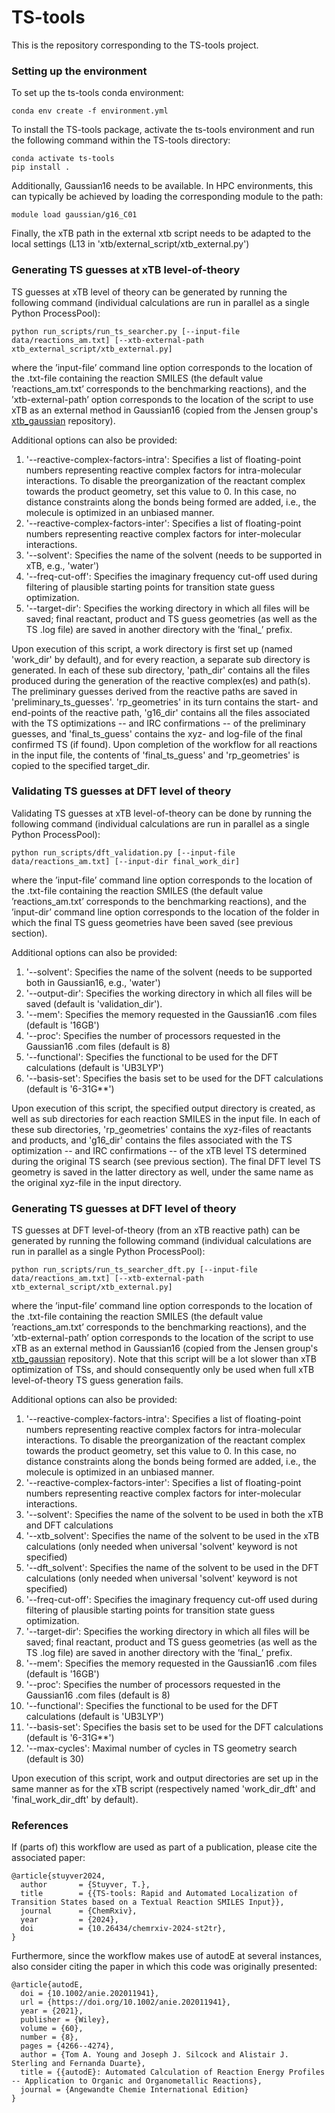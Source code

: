 # TS-tools

This is the repository corresponding to the TS-tools project.

### Setting up the environment

To set up the ts-tools conda environment:

```
conda env create -f environment.yml
```

To install the TS-tools package, activate the ts-tools environment and run the following command within the TS-tools directory:

```
conda activate ts-tools
pip install .
```

Additionally, Gaussian16 needs to be available. In HPC environments, this can typically be achieved by loading the corresponding module to the path:

```
module load gaussian/g16_C01
```

Finally, the xTB path in the external xtb script needs to be adapted to the local settings (L13 in 'xtb/external_script/xtb_external.py')

### Generating TS guesses at xTB level-of-theory

TS guesses at xTB level of theory can be generated by running the following command (individual calculations are run in parallel as a single Python ProcessPool):

```
python run_scripts/run_ts_searcher.py [--input-file data/reactions_am.txt] [--xtb-external-path xtb_external_script/xtb_external.py]
```

where the ’input-file’ command line option corresponds to the location of the .txt-file containing the reaction SMILES (the default value ’reactions_am.txt’ corresponds to the benchmarking reactions), and the ’xtb-external-path’ option corresponds to the location of the script to use xTB as an external method in Gaussian16 (copied from the Jensen group's [xtb_gaussian](https://github.com/jensengroup/xtb_gaussian/blob/main/xtb_external.py) repository).  

Additional options can also be provided:

1. '--reactive-complex-factors-intra': Specifies a list of floating-point numbers representing reactive complex factors for intra-molecular interactions. To disable the preorganization of the reactant complex towards the product geometry, set this value to 0. In this case, no distance constraints along the bonds being formed are added, i.e., the molecule is optimized in an unbiased manner.
2. '--reactive-complex-factors-inter': Specifies a list of floating-point numbers representing reactive complex factors for inter-molecular interactions.
3. '--solvent': Specifies the name of the solvent (needs to be supported in xTB, e.g., 'water')
4. '--freq-cut-off': Specifies the imaginary frequency cut-off used during filtering of plausible starting points for transition state guess optimization.
5. '--target-dir': Specifies the working directory in which all files will be saved; final reactant, product and TS guess geometries (as well as the TS .log file) are saved in another directory with the ’final_’ prefix.

Upon execution of this script, a work directory is first set up (named 'work_dir' by default), and for every reaction, a separate sub directory is generated. In each of these sub directory, 'path_dir' contains all the files produced during the generation of the reactive complex(es) and path(s). The preliminary guesses derived from the reactive paths are saved in 'preliminary_ts_guesses'. 'rp_geometries' in its turn contains the start- and end-points of the reactive path, 'g16_dir' contains all the files associated with the TS optimizations -- and IRC confirmations -- of the preliminary guesses, and 'final_ts_guess' contains the xyz- and log-file of the final confirmed TS (if found). Upon completion of the workflow for all reactions in the input file, the contents of 'final_ts_guess' and 'rp_geometries' is copied to the specified target_dir. 

### Validating TS guesses at DFT level of theory  

Validating TS guesses at xTB level-of-theory can be done by running the following command (individual calculations are run in parallel as a single Python ProcessPool):

```
python run_scripts/dft_validation.py [--input-file data/reactions_am.txt] [--input-dir final_work_dir]
``` 

where the ’input-file’ command line option corresponds to the location of the .txt-file containing the reaction SMILES (the default value ’reactions_am.txt’ corresponds to the benchmarking reactions),
and the ’input-dir’ command line option corresponds to the location of the folder in which the final TS guess geometries have been saved (see previous section).

Additional options can also be provided:

1. '--solvent': Specifies the name of the solvent (needs to be supported both in Gaussian16, e.g., 'water')
2. '--output-dir': Specifies the working directory in which all files will be saved (default is 'validation_dir').
3. '--mem': Specifies the memory requested in the Gaussian16 .com files (default is '16GB')
4. '--proc': Specifies the number of processors requested in the Gaussian16 .com files (default is 8) 
5. '--functional': Specifies the functional to be used for the DFT calculations (default is 'UB3LYP')
6. '--basis-set': Specifies the basis set to be used for the DFT calculations (default is '6-31G**')

Upon execution of this script, the specified output directory is created, as well as sub directories for each reaction SMILES in the input file. In each of these sub directories, 'rp_geometries' contains the xyz-files of reactants and products, and 'g16_dir' contains the files associated with the TS optimization -- and IRC confirmations -- of the xTB level TS determined during the original TS search (see previous section). The final DFT level TS geometry is saved in the latter directory as well, under the same name as the original xyz-file in the input directory. 

### Generating TS guesses at DFT level of theory

TS guesses at DFT level-of-theory (from an xTB reactive path) can be generated by running the following command (individual calculations are run in parallel as a single Python ProcessPool):

```
python run_scripts/run_ts_searcher_dft.py [--input-file data/reactions_am.txt] [--xtb-external-path xtb_external_script/xtb_external.py]
```

where the ’input-file’ command line option corresponds to the location of the .txt-file containing the reaction SMILES (the default value ’reactions_am.txt’ corresponds to the benchmarking reactions),
and the ’xtb-external-path’ option corresponds to the location of the script to use xTB as an external method in Gaussian16 (copied from the Jensen group's [xtb_gaussian](https://github.com/jensengroup/xtb_gaussian/blob/main/xtb_external.py) repository).
Note that this script will be a lot slower than xTB optimization of TSs, and should consequently only be used when full xTB level-of-theory TS guess generation fails.

Additional options can also be provided:

1. '--reactive-complex-factors-intra': Specifies a list of floating-point numbers representing reactive complex factors for intra-molecular interactions. To disable the preorganization of the reactant complex towards the product geometry, set this value to 0. In this case, no distance constraints along the bonds being formed are added, i.e., the molecule is optimized in an unbiased manner.
2. '--reactive-complex-factors-inter': Specifies a list of floating-point numbers representing reactive complex factors for inter-molecular interactions.
3. '--solvent': Specifies the name of the solvent to be used in both the xTB and DFT calculations
4. '--xtb_solvent': Specifies the name of the solvent to be used in the xTB calculations (only needed when universal 'solvent' keyword is not specified)
5. '--dft_solvent': Specifies the name of the solvent to be used in the DFT calculations (only needed when universal 'solvent' keyword is not specified)
6. '--freq-cut-off': Specifies the imaginary frequency cut-off used during filtering of plausible starting points for transition state guess optimization.
7. '--target-dir': Specifies the working directory in which all files will be saved; final reactant, product and TS guess geometries (as well as the TS .log file) are saved in another 
directory with the ’final_’ prefix.
8. '--mem': Specifies the memory requested in the Gaussian16 .com files (default is '16GB')
9. '--proc': Specifies the number of processors requested in the Gaussian16 .com files (default is 8)
10. '--functional': Specifies the functional to be used for the DFT calculations (default is 'UB3LYP')
11. '--basis-set': Specifies the basis set to be used for the DFT calculations (default is '6-31G**')
12. '--max-cycles': Maximal number of cycles in TS geometry search (default is 30)

Upon execution of this script, work and output directories are set up in the same manner as for the xTB script (respectively named 'work_dir_dft' and 'final_work_dir_dft' by default).

### References

If (parts of) this workflow are used as part of a publication, please cite the associated paper:

```
@article{stuyver2024,
  author       = {Stuyver, T.},
  title        = {{TS-tools: Rapid and Automated Localization of 
Transition States based on a Textual Reaction SMILES Input}},
  journal      = {ChemRxiv},
  year         = {2024},
  doi          = {10.26434/chemrxiv-2024-st2tr},
}
``` 

Furthermore, since the workflow makes use of autodE at several instances, also consider citing the paper in which this code was originally presented:

```
@article{autodE,
  doi = {10.1002/anie.202011941},
  url = {https://doi.org/10.1002/anie.202011941},
  year = {2021},
  publisher = {Wiley},
  volume = {60},
  number = {8},
  pages = {4266--4274},
  author = {Tom A. Young and Joseph J. Silcock and Alistair J. Sterling and Fernanda Duarte},
  title = {{autodE}: Automated Calculation of Reaction Energy Profiles -- Application to Organic and Organometallic Reactions},
  journal = {Angewandte Chemie International Edition}
}
```
